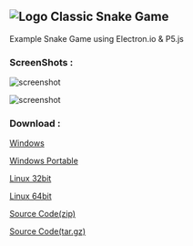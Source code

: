 
## ![Logo][logo] Classic Snake Game

Example Snake Game using Electron.io & P5.js

### ScreenShots :

![screenshot][ss1]

![screenshot][ss2]


### Download :

[Windows](https://github.com/alpcoskun/snake/releases/download/v0.3.0/Snake-win32-setup.exe)

[Windows Portable](https://github.com/alpcoskun/snake/releases/download/v0.3.0/Snake-win32-portable.zip)

[Linux 32bit](https://github.com/alpcoskun/snake/releases/download/v0.3.0/snake-linux-32bit.zip)

[Linux 64bit](https://github.com/alpcoskun/snake/releases/download/v0.3.0/snake-linux-64bit.zip)

[Source Code(zip)](https://github.com/alpcoskun/snake/archive/v0.2.2.zip)

[Source Code(tar.gz)](https://github.com/alpcoskun/snake/archive/v0.2.2.tar.gz)

[logo]: {{site.baseurl}}/assets/snake.png
[ss1]: {{site.baseurl}}/assets/ss.png
[ss2]: {{site.baseurl}}/assets/ss2.png
